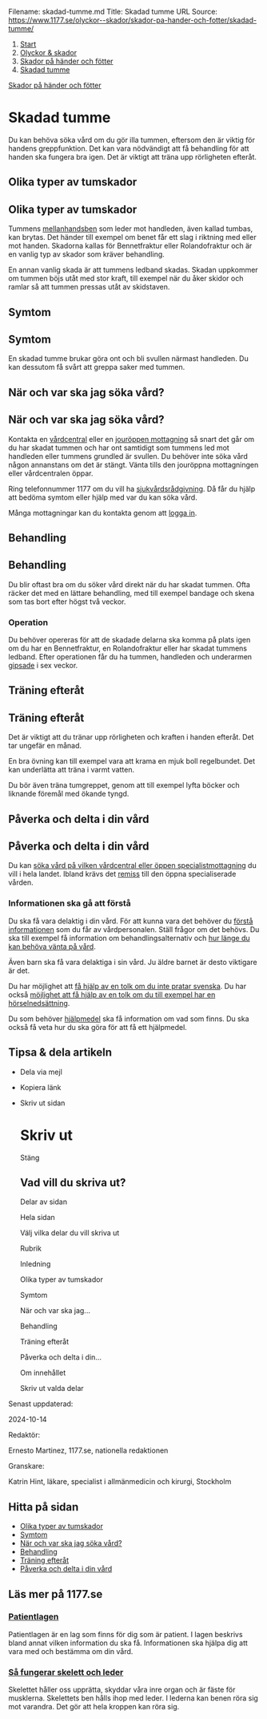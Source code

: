 Filename: skadad-tumme.md
Title: Skadad tumme
URL Source: https://www.1177.se/olyckor--skador/skador-pa-hander-och-fotter/skadad-tumme/

1.  [Start](https://www.1177.se/)
2.  [Olyckor & skador](https://www.1177.se/olyckor--skador/)
3.  [Skador på händer och fötter](https://www.1177.se/olyckor--skador/skador-pa-hander-och-fotter/)
4.  [Skadad tumme](https://www.1177.se/olyckor--skador/skador-pa-hander-och-fotter/skadad-tumme/)

[Skador på händer och fötter](https://www.1177.se/olyckor--skador/skador-pa-hander-och-fotter/)

Skadad tumme
============

Du kan behöva söka vård om du gör illa tummen, eftersom den är viktig för handens greppfunktion. Det kan vara nödvändigt att få behandling för att handen ska fungera bra igen. Det är viktigt att träna upp rörligheten efteråt.

Olika typer av tumskador
------------------------

Olika typer av tumskador
------------------------

Tummens [mellanhandsben](https://kroppen.1177.se/kroppen/skelett-och-leder/mellanhandsbenen/) som leder mot handleden, även kallad tumbas, kan brytas. Det händer till exempel om benet får ett slag i riktning med eller mot handen. Skadorna kallas för Bennetfraktur eller Rolandofraktur och är en vanlig typ av skador som kräver behandling.

En annan vanlig skada är att tummens ledband skadas. Skadan uppkommer om tummen böjs utåt med stor kraft, till exempel när du åker skidor och ramlar så att tummen pressas utåt av skidstaven.

Symtom
------

Symtom
------

En skadad tumme brukar göra ont och bli svullen närmast handleden. Du kan dessutom få svårt att greppa saker med tummen.

När och var ska jag söka vård?
------------------------------

När och var ska jag söka vård?
------------------------------

Kontakta en [vårdcentral](https://www.1177.se/lankbiblioteket/nationella-lankar/1177---lankar/hitta-vard---forinstallda-sok/hitta-vardcentral-nara-mig/) eller en [jouröppen mottagning](https://www.1177.se/lankbiblioteket/nationella-lankar/1177---lankar/hitta-vard---forinstallda-sok/hitta-jourmottagning-nara-mig/) så snart det går om du har skadat tummen och har ont samtidigt som tummens led mot handleden eller tummens grundled är svullen. Du behöver inte söka vård någon annanstans om det är stängt. Vänta tills den jouröppna mottagningen eller vårdcentralen öppar.

Ring telefonnummer 1177 om du vill ha [sjukvårdsrådgivning](https://www.1177.se/om-1177/nar-du-ringer-1177/nar-du-ringer-1177/). Då får du hjälp att bedöma symtom eller hjälp med var du kan söka vård.

Många mottagningar kan du kontakta genom att [logga in](https://www.1177.se/lankbiblioteket/nationella-lankar/1177---lankar/e-tjanster---behallare/e-tjanster---allman-inloggning/).

Behandling
----------

Behandling
----------

Du blir oftast bra om du söker vård direkt när du har skadat tummen. Ofta räcker det med en lättare behandling, med till exempel bandage och skena som tas bort efter högst två veckor.

### Operation

Du behöver opereras för att de skadade delarna ska komma på plats igen om du har en Bennetfraktur, en Rolandofraktur eller har skadat tummens ledband. Efter operationen får du ha tummen, handleden och underarmen [gipsade](https://www.1177.se/undersokning-behandling/fler-behandlingar/att-bli-gipsad/) i sex veckor.

Träning efteråt
---------------

Träning efteråt
---------------

Det är viktigt att du tränar upp rörligheten och kraften i handen efteråt. Det tar ungefär en månad.

En bra övning kan till exempel vara att krama en mjuk boll regelbundet. Det kan underlätta att träna i varmt vatten.

Du bör även träna tumgreppet, genom att till exempel lyfta böcker och liknande föremål med ökande tyngd.

Påverka och delta i din vård
----------------------------

Påverka och delta i din vård
----------------------------

Du kan [söka vård på vilken vårdcentral eller öppen specialistmottagning](https://www.1177.se/sa-fungerar-varden/att-valja-vardmottagning/valja-vardmottagning/) du vill i hela landet. Ibland krävs det [remiss](https://www.1177.se/sa-fungerar-varden/att-valja-vardmottagning/remiss/) till den öppna specialiserade vården.

### Informationen ska gå att förstå

Du ska få vara delaktig i din vård. För att kunna vara det behöver du [förstå informationen](https://www.1177.se/sa-fungerar-varden/var-med-och-bestam-om-din-vard/patientlagen/) som du får av vårdpersonalen. Ställ frågor om det behövs. Du ska till exempel få information om behandlingsalternativ och [hur länge du kan behöva vänta på vård](https://www.1177.se/sa-fungerar-varden/lagar-och-bestammelser/vardgaranti/).

Även barn ska få vara delaktiga i sin vård. Ju äldre barnet är desto viktigare är det.

Du har möjlighet att [få hjälp av en tolk om du inte pratar svenska](https://www.1177.se/sa-fungerar-varden/vard-om-du-kommer-fran-ett-annat-land/tolkning-till-mitt-sprak/). Du har också [möjlighet att få hjälp av en tolk om du till exempel har en hörselnedsättning](https://www.1177.se/undersokning-behandling/hjalpmedel/hjalpmedel-for-kognition-och-kommunikation/tolktjanster-vid-funktionsnedsattning/).

Du som behöver [hjälpmedel](https://www.1177.se/undersokning-behandling/hjalpmedel/) ska få information om vad som finns. Du ska också få veta hur du ska göra för att få ett hjälpmedel.

Tipsa & dela artikeln
---------------------

*   Dela via mejl
*   Kopiera länk
*   Skriv ut sidan
    
    Skriv ut
    ========
    
    Stäng
    
    Vad vill du skriva ut?
    ----------------------
    
    Delar av sidan
    
    Hela sidan
    
    Välj vilka delar du vill skriva ut
    
    Rubrik
    
    Inledning
    
    Olika typer av tumskador
    
    Symtom
    
    När och var ska jag...
    
    Behandling
    
    Träning efteråt
    
    Påverka och delta i din...
    
    Om innehållet
    
    Skriv ut valda delar
    

Senast uppdaterad:

2024-10-14

Redaktör:

Ernesto Martinez, 1177.se, nationella redaktionen

Granskare:

Katrin Hint, läkare, specialist i allmänmedicin och kirurgi, Stockholm

Hitta på sidan
--------------

*   [Olika typer av tumskador](https://www.1177.se/olyckor--skador/skador-pa-hander-och-fotter/skadad-tumme/#section-12151)
*   [Symtom](https://www.1177.se/olyckor--skador/skador-pa-hander-och-fotter/skadad-tumme/#section-12152)
*   [När och var ska jag söka vård?](https://www.1177.se/olyckor--skador/skador-pa-hander-och-fotter/skadad-tumme/#section-12153)
*   [Behandling](https://www.1177.se/olyckor--skador/skador-pa-hander-och-fotter/skadad-tumme/#section-12154)
*   [Träning efteråt](https://www.1177.se/olyckor--skador/skador-pa-hander-och-fotter/skadad-tumme/#section-129420)
*   [Påverka och delta i din vård](https://www.1177.se/olyckor--skador/skador-pa-hander-och-fotter/skadad-tumme/#section-42711)

Läs mer på 1177.se
------------------

### [Patientlagen](https://www.1177.se/sa-fungerar-varden/var-med-och-bestam-om-din-vard/patientlagen/)

Patientlagen är en lag som finns för dig som är patient. I lagen beskrivs bland annat vilken information du ska få. Informationen ska hjälpa dig att vara med och bestämma om din vård.

### [Så fungerar skelett och leder](https://www.1177.se/liv--halsa/sa-fungerar-kroppen/skelett-och-leder/)

Skelettet håller oss upprätta, skyddar våra inre organ och är fäste för musklerna. Skelettets ben hålls ihop med leder. I lederna kan benen röra sig mot varandra. Det gör att hela kroppen kan röra sig.
